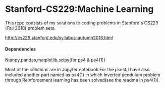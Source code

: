 # Stanford-CS229:Machine Learning
This repo consists of my solutions to coding problems in Stanford's CS229 (Fall 2018) problem sets.

http://cs229.stanford.edu/syllabus-autumn2018.html

#### Dependencies

Numpy,pandas,matplotlib,scipy(for ps4 & ps4(1))

Most of the solutions are in Jupyter notebook.For the pset4,I have also included another part named as ps4(1) in which Inverted pendulum problem through Reinforcement learning has been solved(see the readme in ps4(1)).
